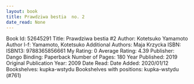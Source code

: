 ```yaml
---
layout: book
title: Prawdziwa bestia  no. 2
date_read: None
---
```


Book Id: 52645291
Title: Prawdziwa bestia #2
Author: Kotetsuko Yamamoto
Author l-f: Yamamoto, Kotetsuko
Additional Authors: Maja Krzycka
ISBN: 
ISBN13: 9788365856661
My Rating: 0
Average Rating: 4.39
Publisher: Dango
Binding: Paperback
Number of Pages: 180
Year Published: 2019
Original Publication Year: 2009
Date Read: 
Date Added: 2020/01/12
Bookshelves: kupka-wstydu
Bookshelves with positions: kupka-wstydu (#761)

